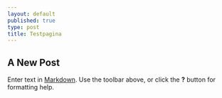 ```yaml
---
layout: default
published: true
type: post
title: Testpagina
---
```


## A New Post

Enter text in [Markdown](http://daringfireball.net/projects/markdown/). Use the toolbar above, or click the **?** button for formatting help.